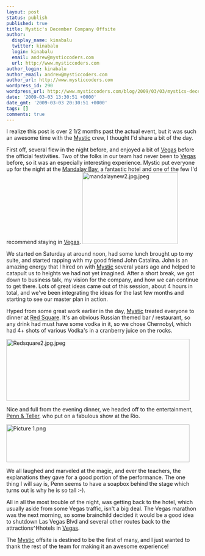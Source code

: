 ```yaml
---
layout: post
status: publish
published: true
title: Mystic's December Company Offsite
author:
  display_name: kinabalu
  twitter: kinabalu
  login: kinabalu
  email: andrew@mysticcoders.com
  url: http://www.mysticcoders.com
author_login: kinabalu
author_email: andrew@mysticcoders.com
author_url: http://www.mysticcoders.com
wordpress_id: 290
wordpress_url: http://www.mysticcoders.com/blog/2009/03/03/mystics-december-company-offsite/
date: '2009-03-03 13:30:51 +0000'
date_gmt: '2009-03-03 20:30:51 +0000'
tags: []
comments: true
---
```

I realize this post is over 2 1/2 months past the actual event, but it was such an awesome time with the <a href="http://mysticcoders.com/" title="mystic coders - to our success!">Mystic</a> crew, I thought I'd share a bit of the day.


First off, several flew in the night before, and enjoyed a bit of <a href="http://vegas.com" title="Vegas baby" target="_blank">Vegas</a> before the official festivities. Two of the folks in our team had never been to <a href="http://vegas.com" title="Vegas baby" target="_blank">Vegas</a> before, so it was an especially interesting experience. Mystic put everyone up for the night at the <a href="http://www.mandalaybay.com/" title="Mandalay Bay" target="_blank">Mandalay Bay</a>, a fantastic hotel and one of the few I'd recommend staying in <a href="http://vegas.com" title="Vegas baby" target="_blank">Vegas</a>.
<img src="https://www.mysticcoders.com/wp-content/uploads/2009/03/mandalaynew2.jpg" width="250" height="188" alt="mandalaynew2.jpg.jpeg" />

We started on Saturday at around noon, had some lunch brought up to my suite, and started rapping with my good friend John Catalina. John is an amazing energy that I hired on with <a href="http://mysticcoders.com/" title="mystic coders - to our success!">Mystic</a> several years ago and helped to catapult us to heights we had not yet imagined. After a short break, we got down to business talk, my vision for the company, and how we can continue to get there. Lots of great ideas came out of this session, about 4 hours in total, and we've been integrating the ideas for the last few months and starting to see our master plan in action.


Hyped from some great work earlier in the day, <a href="http://mysticcoders.com/" title="mystic coders - to our success!">Mystic</a> treated everyone to dinner at <a href="http://www.mandalaybay.com/dining/redsquare.aspx" title="Red Square - Las Vegas" target="_blank">Red Square</a>. It's an obvious Russian themed bar / restaurant, so any drink had must have some vodka in it, so we chose Chernobyl, which had 4+ shots of various Vodka's in a cranberry juice on the rocks.



<img src="https://www.mysticcoders.com/wp-content/uploads/2009/03/redsquare2.jpg" width="480" height="162" alt="Redsquare2.jpg.jpeg" />


Nice and full from the evening dinner, we headed off to the entertainment, <a href="http://www.pennandteller.com/" title="Penn &amp; Teller" target="_blank">Penn &amp; Teller</a>, who put on a fabulous show at the Rio.



<img src="https://www.mysticcoders.com/wp-content/uploads/2009/03/picture-1.png" width="480" height="99" alt="Picture 1.png" />


We all laughed and marveled at the magic, and ever the teachers, the explanations they gave for a good portion of the performance. The one thing I will say is, Penn seems to have a soapbox behind the stage which turns out is why he is so tall :-).


All in all the most trouble of the night, was getting back to the hotel, which usually aside from some Vegas traffic, isn't a big deal. The Vegas marathon was the next morning, so some brainchild decided it would be a good idea to shutdown Las Vegas Blvd and several other routes back to the attractions^Hhotels in <a href="http://vegas.com" title="Vegas baby" target="_blank">Vegas</a>.


The <a href="http://mysticcoders.com/" title="mystic coders - to our success!">Mystic</a> offsite is destined to be the first of many, and I just wanted to thank the rest of the team for making it an awesome experience!


